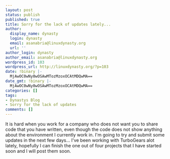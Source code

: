 ```yaml
---
layout: post
status: publish
published: true
title: Sorry for the lack of updates lately...
author:
  display_name: dynasty
  login: dynasty
  email: asanabria@linuxdynasty.org
  url: ''
author_login: dynasty
author_email: asanabria@linuxdynasty.org
wordpress_id: 103
wordpress_url: http://linuxdynasty.org/?p=103
date: !binary |-
  MjAwOC0wNy0wOSAwMTozMzoxOCAtMDQwMA==
date_gmt: !binary |-
  MjAwOC0wNy0wOSAwMTozMzoxOCAtMDQwMA==
categories: []
tags:
- Dynastys Blog
- Sorry for the lack of updates
comments: []
---
```

<p>It is hard when you work for a company who does not want you to share code that you have written, even though the code does not show anything about the environment I currently work in. I'm going to try and submit some updates in the next few days... I've been working with TurboGears alot lately, hopefully I can finish the one out of four projects that I have started soon and I will post them soon. </p>

